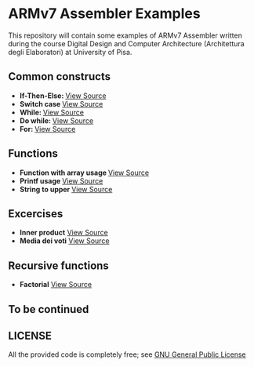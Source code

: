 # ARMv7 Assembler Examples
This repository will contain some examples of ARMv7 Assembler written during the course Digital Design and Computer Architecture (Architettura degli Elaboratori) at University of Pisa.

## Common constructs
* <b>If-Then-Else: </b> <a href="Common/ifthenelse.s" alt="If then else..">View Source</a>
* <b>Switch case </b> <a href="Common/switch.s" alt="Switch..">View Source</a>
* <b>While: </b> <a href="Common/while.s" alt="While..">View Source</a>
* <b>Do while: </b> <a href="Common/dowhile.s" alt="Do While..">View Source</a>
* <b>For: </b> <a href="Common/for.s" alt="For..">View Source</a>
## Functions
* <b>Function with array usage </b> <a href="Functions/arrayfunc.s" alt="Function with array usage..">View Source</a>
* <b>Printf usage </b> <a href="Functions/printf.s" alt="Printf usage..">View Source</a>
* <b>String to upper </b> <a href="Functions/strupper.s" alt="string to upper..">View Source</a>

## Excercises
* <b>Inner product</b> <a href="Excercises/innerproduct.s" alt="Excercise to calculate inner product..">View Source</a>
* <b>Media dei voti</b> <a href="Excercises/mediavoti.s" alt="Excercise to calculate grades avg..">View Source</a>

## Recursive functions
* <b>Factorial</b> <a href="RFunctions/fact.s" alt="recursive factorial function">View Source</a>
## To be continued

## LICENSE
All the provided code is completely free; see <a href="LICENSE"> GNU General Public License</a>